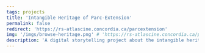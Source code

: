 ```yaml
---
tags: projects
title: 'Intangible Heritage of Parc-Extension'
permalink: false
redirect: 'https://rs-atlascine.concordia.ca/parcextension'
img: '/imgs/browse-heritage.png' # 'https://rs-atlascine.concordia.ca/parcextension/images/IMG_4549.jpeg'
description: 'A digital storytelling project about the intangible heritage of Parc-Extension, a neighbourhood in Montreal, Canada.'
---
```



